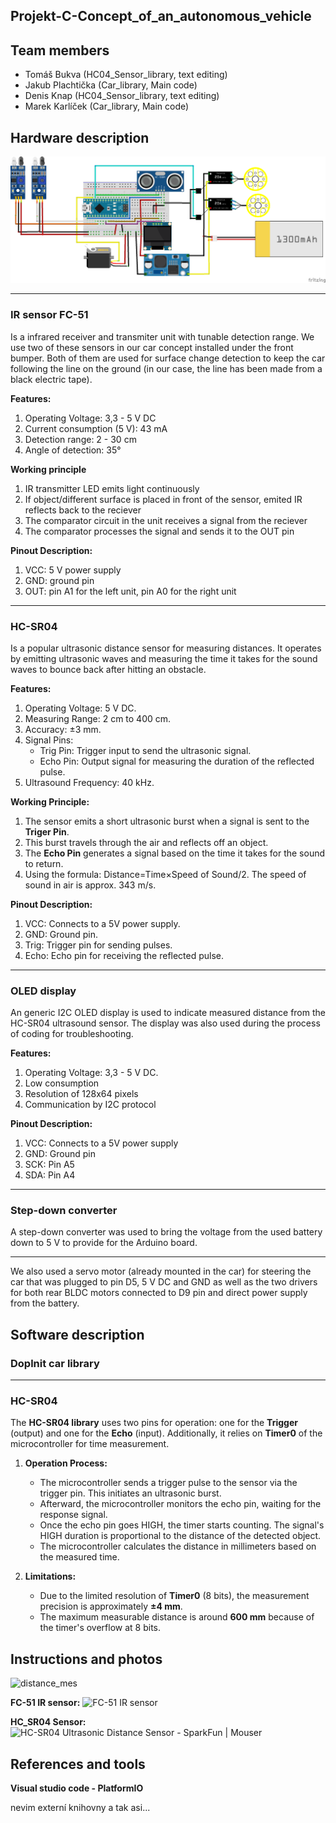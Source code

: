 ## Projekt-C-Concept_of_an_autonomous_vehicle

## Team members
- Tomáš Bukva (HC04_Sensor_library, text editing)
- Jakub Plachtička (Car_library, Main code)
- Denis Knap (HC04_Sensor_library, text editing)
- Marek Karlíček (Car_library, Main code)
  
## Hardware description
 ![schematic](images/schematic.png)

---
### IR sensor FC-51
Is a infrared receiver and transmiter unit with tunable detection range. We use two of these sensors in our car concept installed under the front bumper. Both of them are used for surface change detection to keep the car following the line on the ground (in our case, the line has been made from a black electric tape).

**Features:**
1. Operating Voltage: 3,3 - 5 V DC
2. Current consumption (5 V): 43 mA
3. Detection range: 2 - 30 cm
4. Angle of detection: 35°

**Working principle**
1. IR transmitter LED emits light continuously
2. If object/different surface is placed in front of the sensor, emited IR reflects back to the reciever
3. The comparator circuit in the unit receives a signal from the reciever
4. The comparator processes the signal and sends it to the OUT pin

 **Pinout Description:**
 1. VCC: 5 V power supply
 2. GND: ground pin
 3. OUT: pin A1 for the left unit, pin A0 for the right unit
 
 ---
 ### HC-SR04
 Is a popular ultrasonic distance sensor for measuring distances. It operates by emitting ultrasonic waves and measuring the time it takes for the sound waves to bounce back after hitting an obstacle.
 
 **Features:**
1.  Operating Voltage: 5 V DC.
2.  Measuring Range: 2 cm to 400 cm.
3.  Accuracy: ±3 mm.
4.  Signal Pins:
    - Trig Pin: Trigger input to send the ultrasonic signal.
    -  Echo Pin: Output signal for measuring the duration of the reflected pulse.
5.  Ultrasound Frequency: 40 kHz.

**Working Principle:**
1.  The sensor emits a short ultrasonic burst when a signal is sent to the  **Triger Pin**.
2.  This burst travels through the air and reflects off an object.
3.  The  **Echo Pin**  generates a signal based on the time it takes for the sound to return.
4.  Using the formula: Distance=Time×Speed of Sound/2. The speed of sound in air is approx. 343 m/s.

 **Pinout Description:**
1.  VCC:  Connects to a 5V power supply.
2.  GND:  Ground pin.
3.  Trig:  Trigger pin for sending pulses.
4.  Echo:  Echo pin for receiving the reflected pulse.
---

### OLED display
An generic I2C OLED display is used to indicate measured distance from the HC-SR04 ultrasound sensor. The display was also used during the process of coding for troubleshooting.

**Features:**
1.  Operating Voltage: 3,3 - 5 V DC.
2.  Low consumption
3.  Resolution of 128x64 pixels
4.  Communication by I2C protocol

**Pinout Description:**
1.  VCC:  Connects to a 5V power supply
2.  GND:  Ground pin
3.  SCK:  Pin A5
4.  SDA:  Pin A4
---
### Step-down converter
A step-down converter was used to bring the voltage from the used battery down to 5 V to provide for the Arduino board. 

---
We also used a servo motor (already mounted in the car) for steering the car that was plugged to pin D5, 5 V DC and GND as well as the two drivers for both rear BLDC motors connected to D9 pin and direct power supply from the battery. 

## Software description

### Doplnit car library
---
### HC-SR04
The  **HC-SR04 library**  uses two pins for operation: one for the  **Trigger**  (output) and one for the  **Echo**  (input). Additionally, it relies on  **Timer0**  of the microcontroller for time measurement.

1.  **Operation Process:**
    
    -   The microcontroller sends a trigger pulse to the sensor via the trigger pin. This initiates an ultrasonic burst.
    -   Afterward, the microcontroller monitors the echo pin, waiting for the response signal.
    -   Once the echo pin goes HIGH, the timer starts counting. The signal's HIGH duration is proportional to the distance of the detected object.
    -   The microcontroller calculates the distance in millimeters based on the measured time.
2.  **Limitations:**
    
    -   Due to the limited resolution of  **Timer0**  (8 bits), the measurement precision is approximately  **±4 mm**.
    -   The maximum measurable distance is around  **600 mm**  because of the timer's overflow at 8 bits.

## Instructions and photos

 ![distance_mes](images/IMG_3246_2.JPG)

**FC-51 IR sensor:**
![FC-51 IR sensor](https://cdn.myshoptet.com/usr/www.laskakit.cz/user/shop/big/197-1_arduino-ir-opticky-infra-snimac-fc-51.jpg?61d95cd0)

**HC_SR04 Sensor:**
![HC-SR04 Ultrasonic Distance Sensor - SparkFun | Mouser](https://cz.mouser.com/images/marketingid/2019/img/177109536.png?v=073123.0305)


## References and tools
**Visual studio code - PlatformIO**

nevim externí knihovny a tak asi...
